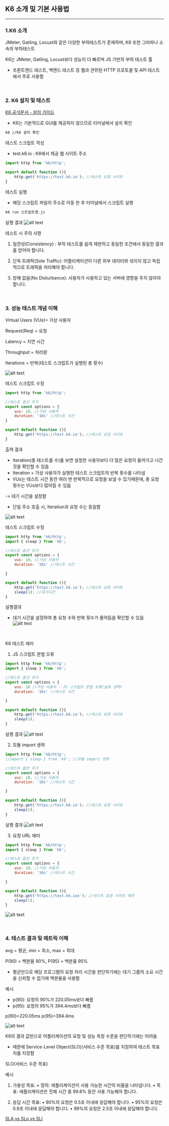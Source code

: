 ## K6 소개 및 기본 사용법

----

### 1.K6 소개

JMeter, Gatling, Locust와 같은 다양한 부하테스트가 존재하며, K6 또한 그라파나 소속의 부하테스트

K6는 JMeter, Gatling, Locust보다 성능이 더 빠르며 JS 기반의 부하 테스트 툴

- 프론트엔드 테스트, 백엔드 테스트 등 웹과 관련된 HTTP 프로토콜 및 API 테스트에서 주로 사용함
<br/>

### 2. K6 설치 및 테스트

[K6 공식문서 - 설치 가이드](https://grafana.com/docs/k6/latest/set-up/install-k6/)

- K6는 기본적으로 GUI를 제공하지 않으므로 터미널에서 설치 확인

```bash
k6 //k6 설치 확인
```

테스트 스크립트 작성
- test.k6.io : K6에서 제공 웹 사이트 주소
```javascript
import http from 'k6/http';

export default function (){
    http.get('https://test.k6.io'); //테스트 요청 사이트
}
```

테스트 실행
- 해당 스크립트 파일의 주소로 이동 한 후 터미널에서 스크립트 실행

```bash
k6 run 스트립트명.js
```

실행 결과
![alt text](images/1.png)

테스트 시 주의 사항
1. 일관성(Consistency) : 부하 테스트를 쉽게 재현하고 동일한 조건에서 동일한 결과를 얻어야 합니다.

2. 단독 트래픽(Sole Traffic): 어플리케이션이 다른 외부 데이터와 섞이지 않고 독립적으로 트래픽을 처리해야 합니다.

3. 방해 없음(No Disturbance): 사용자가 사용하고 있는 서버에 영향을 주지 않아야 합니다.

<br/>

### 3. 성능 테스트 개념 이해

Virtual Users (VUs)= 가상 사용자

Request(Req) = 요청

Latency = 지연 시간

Throughput = 처리량

Iterations = 반복(테스트 스크립트가 실행된 총 횟수)

![alt text](images/2.png)

테스트 스크립트 수정
```javascript
import http from 'k6/http';

//테스트 옵션 추가
export const options = {
    vus: 10, //가상 사용자
    duration: '10s' //테스트 시간
}

export default function (){
    http.get('https://test.k6.io'); //테스트 요청 사이트
}
```

출력 결과
- Iteration(총 테스트를 수)를 보면 설정한 사용자보다 더 많은 요청이 들어가고 나간 것을 확인할 수 있음
- Iteration = 가상 사용자가 실행한 테스트 스크립트의 반복 횟수를 나타냄
- VUs는 테스트 시간 동안 여러 번 반복적으로 요청을 보낼 수 있기때문에, 총 요청 횟수는 VUs보다 많아질 수 있음

-> 대기 시간을 설정함

- 단일 주소 호출 시, Iteration과 요청 수는 동일함

![alt text](images/3.png)

테스트 스크립트 수정
```javascript
import http from 'k6/http';
import { sleep } from 'k6';

//테스트 옵션 추가
export const options = {
    vus: 10, //가상 사용자
    duration: '10s' //테스트 시간

}

export default function (){
    http.get('https://test.k6.io'); //테스트 요청 사이트
    sleep(1); //대기시간
}
```

실행결과
- 대기 시간을 설정하여 총 요청 수와 반복 횟수가 줄어듬을 확인할 수 있음
![alt text](images/4.png)

<br/>

K6 테스트 에러

1. JS 스크립트 문법 오류
```javascript
import http from 'k6/http';
import { sleep } from 'k6';

//테스트 옵션 추가
export const options = {
    vus: 10 //가상 사용자 - JS 스크립트 문법 오류(쉼표 생략)
    duration: '10s' //테스트 시간

}

export default function (){
    http.get('https://test.k6.io'); //테스트 요청 사이트
    sleep(1);
}
```

실행 결과
![alt text](images/5.png)

2. 모듈 import 생략
```javascript
import http from 'k6/http';
//import { sleep } from 'k6'; //모듈 import 생략

//테스트 옵션 추가
export const options = {
    vus: 10, //가상 사용자
    duration: '10s' //테스트 시간

}

export default function (){
    http.get('https://test.k6.io'); //테스트 요청 사이트
    sleep(1);
}
```

실행 결과
![alt text](images/6.png)

3. 요청 URL 에러
```javascript
import http from 'k6/http';
import { sleep } from 'k6';

//테스트 옵션 추가
export const options = {
    vus: 10, //가상 사용자
    duration: '10s' //테스트 시간

}

export default function (){
    http.get('https://test.k6.iox'); //테스트 요청 사이트 에러
    sleep(1);
}
```

![alt text](images/7.png)


<br/>


### 4. 테스트 결과 및 메트릭 이해

avg = 평균, min = 최소, max = 최대

P(90) = 백분율 90%, P(95) = 백분율 95%
- 평균만으로 해당 프로그램의 요청 처리 시간을 판단하기에는 대기 그룹의 소요 시간을 신뢰할 수 없기에 백분율을 사용함

예시
- p(90): 요청의 90%가 220.05ms보다 빠름
- p(95): 요청의 95%가 394.4ms보다 빠름

p(90)=220.05ms p(95)=394.4ms 

![alt text](images/8.png)

K6의 결과 값만으로 어플리케이션의 요청 및 성능 측정 수준을 판단하기에는 어려움
- 때문에 Service-Level Object(SLO)(서비스 수준 목표)를 지정하여 테스트 목표치를 지정함

SLO(서비스 수준 목표)

예시
1. 가용성
    목표:
	• 정의: 애플리케이션이 사용 가능한 시간의 비율을 나타냅니다.
	• 목표: 애플리케이션은 전체 시간 중 99.8% 동안 사용 가능해야 합니다.

2. 응답 시간
	목표:
	• 90%의 요청은 0.5초 이내에 응답해야 합니다.
	• 95%의 요청은 0.9초 이내에 응답해야 합니다.
	• 99%의 요청은 2.5초 이내에 응답해야 합니다.

[SLA vs SLo vs SLI](https://www.atlassian.com/incident-management/kpis/sla-vs-slo-vs-sli)

<br/>